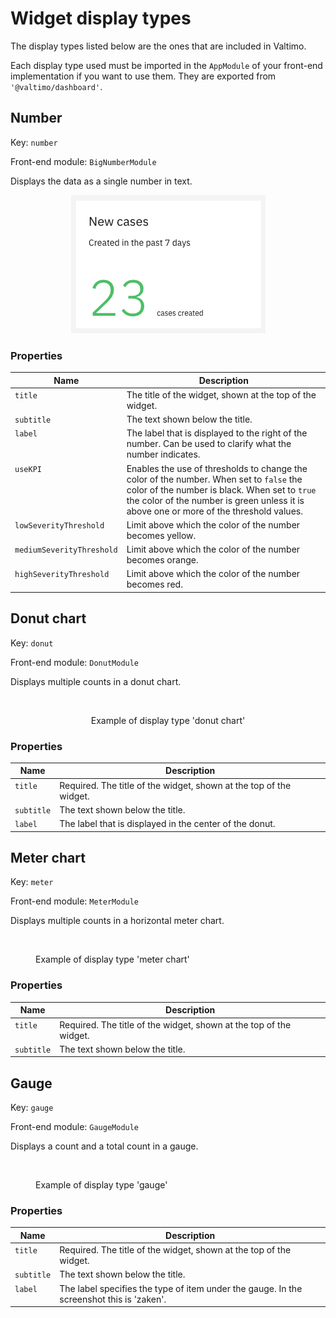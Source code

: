 # Widget display types

The display types listed below are the ones that are included in Valtimo.

Each display type used must be imported in the `AppModule` of your front-end implementation if you want to use them. They are exported from `'@valtimo/dashboard'`.

## Number

Key: `number`

Front-end module: `BigNumberModule`

Displays the data as a single number in text.

<div align="center" data-full-width="false"><img src="../../reference/modules/img/display-type-number-example.png" alt="Example of display type &#x27;number&#x27;"></div>

### Properties

<table><thead><tr><th valign="top">Name</th><th valign="top">Description</th></tr></thead><tbody><tr><td valign="top"><code>title</code></td><td valign="top">The title of the widget, shown at the top of the widget.</td></tr><tr><td valign="top"><code>subtitle</code></td><td valign="top">The text shown below the title.</td></tr><tr><td valign="top"><code>label</code></td><td valign="top">The label that is displayed to the right of the number. Can be used to clarify what the number indicates.</td></tr><tr><td valign="top"><code>useKPI</code></td><td valign="top">Enables the use of thresholds to change the color of the number. When set to <code>false</code> the color of the number is black. When set to <code>true</code> the color of the number is green unless it is above one or more of the threshold values.</td></tr><tr><td valign="top"><code>lowSeverityThreshold</code></td><td valign="top">Limit above which the color of the number becomes yellow.</td></tr><tr><td valign="top"><code>mediumSeverityThreshold</code></td><td valign="top">Limit above which the color of the number becomes orange.</td></tr><tr><td valign="top"><code>highSeverityThreshold</code></td><td valign="top">Limit above which the color of the number becomes red.</td></tr></tbody></table>

## Donut chart

Key: `donut`

Front-end module: `DonutModule`

Displays multiple counts in a donut chart.

<div align="center"><figure><img src="https://v1.docs.valtimo.nl/~gitbook/image?url=https%3A%2F%2F181910120-files.gitbook.io%2F%7E%2Ffiles%2Fv0%2Fb%2Fgitbook-x-prod.appspot.com%2Fo%2Fspaces%252FG21VIGcgPc1cyGRZY5CR%252Fuploads%252Fgit-blob-842a6fe7e0482e282105063e93a0e8d732c4c888%252Fdisplay-type-donut-example.png%3Falt%3Dmedia&#x26;width=768&#x26;dpr=4&#x26;quality=100&#x26;sign=a06a18a1&#x26;sv=2" alt=""><figcaption><p>Example of display type 'donut chart'</p></figcaption></figure></div>

### **Properties**

<table><thead><tr><th valign="top">Name</th><th valign="top">Description</th></tr></thead><tbody><tr><td valign="top"><code>title</code></td><td valign="top">Required. The title of the widget, shown at the top of the widget.</td></tr><tr><td valign="top"><code>subtitle</code></td><td valign="top">The text shown below the title.</td></tr><tr><td valign="top"><code>label</code></td><td valign="top">The label that is displayed in the center of the donut.</td></tr></tbody></table>

## Meter chart <a href="#meter-chart" id="meter-chart"></a>

Key: `meter`

Front-end module: `MeterModule`

Displays multiple counts in a horizontal meter chart.

<figure><img src="https://v1.docs.valtimo.nl/~gitbook/image?url=https%3A%2F%2F181910120-files.gitbook.io%2F%7E%2Ffiles%2Fv0%2Fb%2Fgitbook-x-prod.appspot.com%2Fo%2Fspaces%252FG21VIGcgPc1cyGRZY5CR%252Fuploads%252Fgit-blob-78ca3165ec8c07c7b4f5ea56b3d1e9cfd9d33de0%252Fdisplay-type-meter-example.png%3Falt%3Dmedia&#x26;width=768&#x26;dpr=4&#x26;quality=100&#x26;sign=ce14f3d6&#x26;sv=2" alt=""><figcaption><p>Example of display type 'meter chart'</p></figcaption></figure>

### **Properties**

<table><thead><tr><th valign="top">Name</th><th valign="top">Description</th></tr></thead><tbody><tr><td valign="top"><code>title</code></td><td valign="top">Required. The title of the widget, shown at the top of the widget.</td></tr><tr><td valign="top"><code>subtitle</code></td><td valign="top">The text shown below the title.</td></tr></tbody></table>

## Gauge <a href="#gauge" id="gauge"></a>

Key: `gauge`

Front-end module: `GaugeModule`

Displays a count and a total count in a gauge.

<figure><img src="https://v1.docs.valtimo.nl/~gitbook/image?url=https%3A%2F%2F181910120-files.gitbook.io%2F%7E%2Ffiles%2Fv0%2Fb%2Fgitbook-x-prod.appspot.com%2Fo%2Fspaces%252FG21VIGcgPc1cyGRZY5CR%252Fuploads%252Fgit-blob-698884b17edc61963ee87c834bf9de262f271c25%252Fdisplay-type-gauge-example.png%3Falt%3Dmedia&#x26;width=768&#x26;dpr=4&#x26;quality=100&#x26;sign=5d896d6e&#x26;sv=2" alt=""><figcaption><p>Example of display type 'gauge'</p></figcaption></figure>

### **Properties**

<table><thead><tr><th valign="top">Name</th><th valign="top">Description</th></tr></thead><tbody><tr><td valign="top"><code>title</code></td><td valign="top">Required. The title of the widget, shown at the top of the widget.</td></tr><tr><td valign="top"><code>subtitle</code></td><td valign="top">The text shown below the title.</td></tr><tr><td valign="top"><code>label</code></td><td valign="top">The label specifies the type of item under the gauge. In the screenshot this is 'zaken'.</td></tr></tbody></table>
